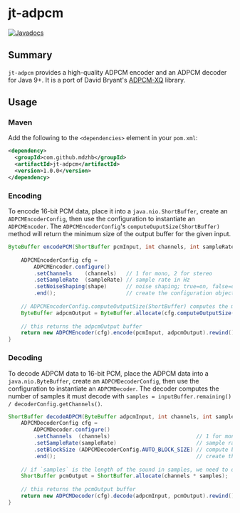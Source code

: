 # jt-adpcm
[![Javadocs](https://www.javadoc.io/badge/com.github.mdzhb/jt-adpcm.svg)](https://www.javadoc.io/doc/com.github.mdzhb/jt-adpcm)

## Summary
`jt-adpcm` provides a high-quality ADPCM encoder and an ADPCM decoder for Java 9+. It is a port of David Bryant's [ADPCM-XQ](https://github.com/dbry/adpcm-xq) library. 

## Usage
### Maven
Add the following to the `<dependencies>` element in your `pom.xml`:
```xml
<dependency>
  <groupId>com.github.mdzhb</groupId>
  <artifactId>jt-adpcm</artifactId>
  <version>1.0.0</version>
</dependency>
```
### Encoding
To encode 16-bit PCM data, place it into a `java.nio.ShortBuffer`, create an `ADPCMEncoderConfig`, then use the configuration to instantiate an `ADPCMEncoder`. The `ADPCMEncoderConfig`'s `computeOuputSize(ShortBuffer)` method will return the minimum size of the output buffer for the given input.
```java
ByteBuffer encodePCM(ShortBuffer pcmInput, int channels, int sampleRate, boolean shape) {
    
    ADPCMEncoderConfig cfg = 
        ADPCMEncoder.configure()
        .setChannels    (channels)   // 1 for mono, 2 for stereo
        .setSampleRate  (sampleRate) // sample rate in Hz
        .setNoiseShaping(shape)      // noise shaping; true=on, false=off
        .end();                      // create the configuration object
    
    // ADPCMEncoderConfig.computeOutputSize(ShortBuffer) computes the minimum output buffer size
    ByteBuffer adpcmOutput = ByteBuffer.allocate(cfg.computeOutputSize(pcmInput));
    
    // this returns the adpcmOutput buffer
    return new ADPCMEncoder(cfg).encode(pcmInput, adpcmOutput).rewind();
}
```
### Decoding
To decode ADPCM data to 16-bit PCM, place the ADPCM data into a `java.nio.ByteBuffer`, create an `ADPCMDecoderConfig`, then use the configuration to instantiate an `ADPCMDecoder`. The decoder computes the number of samples it must decode with `samples = inputBuffer.remaining() / decoderConfig.getChannels()`. 
```java
ShortBuffer decodeADPCM(ByteBuffer adpcmInput, int channels, int samples, int sampleRate) {
    ADPCMDecoderConfig cfg =
        ADPCMDecoder.configure()
        .setChannels  (channels)                           // 1 for mono, 2 for stereo
        .setSampleRate(sampleRate)                         // sample rate in Hz
        .setBlockSize (ADPCMDecoderConfig.AUTO_BLOCK_SIZE) // compute block size with the formula used by the encoder
        .end();                                            // create the configuration object
    
    // if `samples` is the length of the sound in samples, we need to double the length of the buffer for stereo data
    ShortBuffer pcmOutput = ShortBuffer.allocate(channels * samples);
    
    // this returns the pcmOutput buffer
    return new ADPCMDecoder(cfg).decode(adpcmInput, pcmOutput).rewind();
}
```
